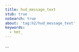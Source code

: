 ```yaml
---
title: hud_message_text
stub: true
noSearch: true
about: 'tag:h2/hud_message_text'
keywords:
  - hmt_
---
```

...

